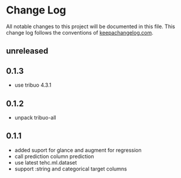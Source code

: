 # Change Log
All notable changes to this project will be documented in this file. This change log follows the conventions of [keepachangelog.com](http://keepachangelog.com/).

## unreleased

## 0.1.3
- use tribuo 4.3.1

## 0.1.2
- unpack tribuo-all

## 0.1.1
- added suport for glance and augment for regression 
- call prediction column prediction
- use latest tehc.ml.dataset
- support :string and categorical target columns

